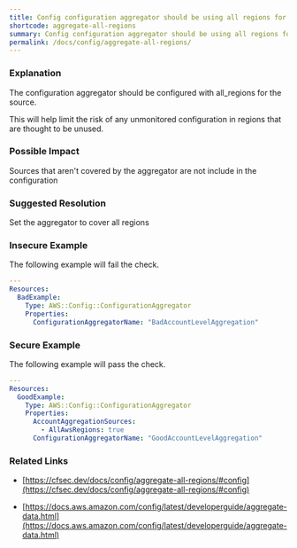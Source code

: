 ```yaml
---
title: Config configuration aggregator should be using all regions for source
shortcode: aggregate-all-regions
summary: Config configuration aggregator should be using all regions for source 
permalink: /docs/config/aggregate-all-regions/
---
```


### Explanation

The configuration aggregator should be configured with all_regions for the source. 

This will help limit the risk of any unmonitored configuration in regions that are thought to be unused.

### Possible Impact
Sources that aren't covered by the aggregator are not include in the configuration

### Suggested Resolution
Set the aggregator to cover all regions


### Insecure Example

The following example will fail the  check.

```yaml
---
Resources:
  BadExample:
    Type: AWS::Config::ConfigurationAggregator
    Properties:
      ConfigurationAggregatorName: "BadAccountLevelAggregation"

```



### Secure Example

The following example will pass the  check.

```yaml
---
Resources:
  GoodExample:
    Type: AWS::Config::ConfigurationAggregator
    Properties:
      AccountAggregationSources:
        - AllAwsRegions: true
      ConfigurationAggregatorName: "GoodAccountLevelAggregation"

```




### Related Links


- [https://cfsec.dev/docs/config/aggregate-all-regions/#config](https://cfsec.dev/docs/config/aggregate-all-regions/#config)

- [https://docs.aws.amazon.com/config/latest/developerguide/aggregate-data.html](https://docs.aws.amazon.com/config/latest/developerguide/aggregate-data.html)


